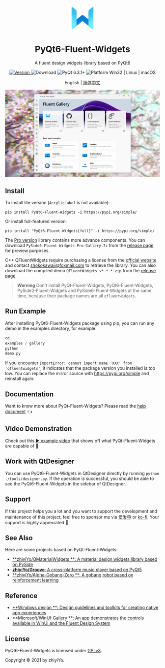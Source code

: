 <p align="center">
  <img width="18%" align="center" src="https://raw.githubusercontent.com/zhiyiYo/PyQt-Fluent-Widgets/master/docs/source/_static/logo.png" alt="logo">
</p>
  <h1 align="center">
  PyQt6-Fluent-Widgets
</h1>
<p align="center">
  A fluent design widgets library based on PyQt6
</p>

<p align="center">
  <a href="https://pypi.org/project/PyQt-Fluent-Widgets" target="_blank">
    <img src="https://img.shields.io/pypi/v/pyqt-fluent-widgets?color=%2334D058&label=Version" alt="Version">
  </a>

  <a style="text-decoration:none">
    <img src="https://static.pepy.tech/personalized-badge/pyqt6-fluent-widgets?period=total&units=international_system&left_color=grey&right_color=brightgreen&left_text=Downloads" alt="Download"/>
  </a>

  <a style="text-decoration:none">
    <img src="https://img.shields.io/badge/PyQt-6.3.1+-blue?color=#4ec820" alt="PyQt 6.3.1+"/>
  </a>

  <a style="text-decoration:none">
    <img src="https://img.shields.io/badge/Platform-Win32%20|%20Linux%20|%20macOS-blue?color=#4ec820" alt="Platform Win32 | Linux | macOS"/>
  </a>
</p>

<p align="center">
English | <a href="docs/README_zh.md">简体中文</a>
</p>

![Interface](https://raw.githubusercontent.com/zhiyiYo/PyQt-Fluent-Widgets/master/docs/source/_static/Interface.jpg)

## Install

To install lite version (`AcrylicLabel` is not available):

```shell
pip install PyQt6-Fluent-Widgets -i https://pypi.org/simple/
```

Or install full-featured version:

```shell
pip install "PyQt6-Fluent-Widgets[full]" -i https://pypi.org/simple/
```

The [Pro version](https://qfluentwidgets.com/pages/pro) library contains more advance components. You can
download `PySide6-Fluent-Widgets-Pro-Gallery.7z` from
the [release page](https://github.com/zhiyiYo/PyQt-Fluent-Widgets/releases) for preview purposes.

C++ QFluentWidgets require purchasing a license from the [official website](https://qfluentwidgets.com/price) and
contact [shokokawaii@foxmail.com](mailto:shokokawaii@foxmail.com) to retrieve the library. You can also download the
compiled demo `QFluentWidgets_v*.*.*.zip` from
the [release page](https://github.com/zhiyiYo/PyQt-Fluent-Widgets/releases).

> **Warning**
> Don't install PyQt-Fluent-Widgets, PyQt6-Fluent-Widgets, PySide2-Fluent-Widgets and PySide6-Fluent-Widgets at the same
> time, because their package names are all `qfluentwidgets`.

## Run Example

After installing PyQt6-Fluent-Widgets package using pip, you can run any demo in the examples directory, for example:

```python
cd
examples / gallery
python
demo.py
```

If you encounter `ImportError: cannot import name 'XXX' from 'qfluentwidgets'`, it indicates that the package version
you installed is too low. You can replace the mirror source with https://pypi.org/simple and reinstall again.

## Documentation

Want to know more about PyQt-Fluent-Widgets? Please read the [help document](https://qfluentwidgets.com) 👈

## Video Demonstration

Check out this [▶ example video](https://www.bilibili.com/video/BV12c411L73q) that shows off what PyQt-Fluent-Widgets
are capable of 🎉

## Work with QtDesigner

You can use PyQt6-Fluent-Widgets in QtDesigner directly by running `python ./tools/designer.py`. If the operation is
successful, you should be able to see the PyQt6-Fluent-Widgets in the sidebar of QtDesigner.

## Support

If this project helps you a lot and you want to support the development and maintenance of this project, feel free to
sponsor me via [爱发电](https://afdian.net/a/zhiyiYo) or [ko-fi](https://ko-fi.com/zhiyiYo). Your support is highly
appreciated 🥰

## See Also

Here are some projects based on PyQt-Fluent-Widgets:

* [**zhiyiYo/QMaterialWidgets
  **: A material design widgets library based on PySide](https://github.com/zhiyiYo/QMaterialWidgets)
* [**zhiyiYo/Groove**: A cross-platform music player based on PyQt5](https://github.com/zhiyiYo/Groove)
* [**zhiyiYo/Alpha-Gobang-Zero
  **: A gobang robot based on reinforcement learning](https://github.com/zhiyiYo/Alpha-Gobang-Zero)

## Reference

* [**Windows design
  **: Design guidelines and toolkits for creating native app experiences](https://learn.microsoft.com/zh-cn/windows/apps/design/)
* [**Microsoft/WinUI-Gallery
  **: An app demonstrates the controls available in WinUI and the Fluent Design System](https://github.com/microsoft/WinUI-Gallery)

## License

PyQt6-Fluent-Widgets is licensed under [GPLv3](./LICENSE).

Copyright © 2021 by zhiyiYo.
